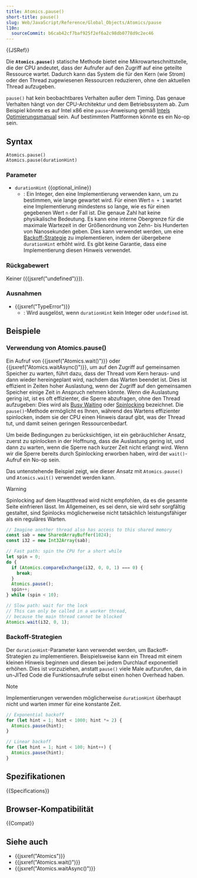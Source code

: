 ```yaml
---
title: Atomics.pause()
short-title: pause()
slug: Web/JavaScript/Reference/Global_Objects/Atomics/pause
l10n:
  sourceCommit: b6cab42cf7baf925f2ef6a2c98db0778d9c2ec46
---
```


{{JSRef}}

Die **`Atomics.pause()`** statische Methode bietet eine Mikrowarteschnittstelle, die der CPU andeutet, dass der Aufrufer auf den Zugriff auf eine geteilte Ressource wartet. Dadurch kann das System die für den Kern (wie Strom) oder den Thread zugewiesenen Ressourcen reduzieren, ohne den aktuellen Thread aufzugeben.

`pause()` hat kein beobachtbares Verhalten außer dem Timing. Das genaue Verhalten hängt von der CPU-Architektur und dem Betriebssystem ab. Zum Beispiel könnte es auf Intel x86 eine `pause`-Anweisung gemäß [Intels Optimierungsmanual](https://www.intel.com/content/www/us/en/content-details/671488/intel-64-and-ia-32-architectures-optimization-reference-manual-volume-1.html) sein. Auf bestimmten Plattformen könnte es ein No-op sein.

## Syntax

```js-nolint
Atomics.pause()
Atomics.pause(durationHint)
```

### Parameter

- `durationHint` {{optional_inline}}
  - : Ein Integer, den eine Implementierung verwenden kann, um zu bestimmen, wie lange gewartet wird. Für einen Wert `n + 1` wartet eine Implementierung mindestens so lange, wie es für einen gegebenen Wert `n` der Fall ist. Die genaue Zahl hat keine physikalische Bedeutung. Es kann eine interne Obergrenze für die maximale Wartezeit in der Größenordnung von Zehn- bis Hunderten von Nanosekunden geben. Dies kann verwendet werden, um eine [Backoff-Strategie](#backoff-strategien) zu implementieren, indem der übergebene `durationHint` erhöht wird. Es gibt keine Garantie, dass eine Implementierung diesen Hinweis verwendet.

### Rückgabewert

Keiner ({{jsxref("undefined")}}).

### Ausnahmen

- {{jsxref("TypeError")}}
  - : Wird ausgelöst, wenn `durationHint` kein Integer oder `undefined` ist.

## Beispiele

### Verwendung von Atomics.pause()

Ein Aufruf von {{jsxref("Atomics.wait()")}} oder {{jsxref("Atomics.waitAsync()")}}, um auf den Zugriff auf gemeinsamen Speicher zu warten, führt dazu, dass der Thread vom Kern heraus- und dann wieder hereingeplant wird, nachdem das Warten beendet ist. Dies ist effizient in Zeiten hoher Auslastung, wenn der Zugriff auf den gemeinsamen Speicher einige Zeit in Anspruch nehmen könnte. Wenn die Auslastung gering ist, ist es oft effizienter, die Sperre abzufragen, ohne den Thread aufzugeben: Dies wird als [Busy Waiting](https://en.wikipedia.org/wiki/Busy_waiting) oder [Spinlocking](https://en.wikipedia.org/wiki/Spinlock) bezeichnet. Die `pause()`-Methode ermöglicht es Ihnen, während des Wartens effizienter spinlocken, indem sie der CPU einen Hinweis darauf gibt, was der Thread tut, und damit seinen geringen Ressourcenbedarf.

Um beide Bedingungen zu berücksichtigen, ist ein gebräuchlicher Ansatz, zuerst zu spinlocken in der Hoffnung, dass die Auslastung gering ist, und dann zu warten, wenn die Sperre nach kurzer Zeit nicht erlangt wird. Wenn wir die Sperre bereits durch Spinlocking erworben haben, wird der `wait()`-Aufruf ein No-op sein.

Das untenstehende Beispiel zeigt, wie dieser Ansatz mit `Atomics.pause()` und `Atomics.wait()` verwendet werden kann.

> [!WARNING]
> Spinlocking auf dem Hauptthread wird nicht empfohlen, da es die gesamte Seite einfrieren lässt. Im Allgemeinen, es sei denn, sie wird sehr sorgfältig gestaltet, sind Spinlocks möglicherweise nicht tatsächlich leistungsfähiger als ein reguläres Warten.

```js
// Imagine another thread also has access to this shared memory
const sab = new SharedArrayBuffer(1024);
const i32 = new Int32Array(sab);

// Fast path: spin the CPU for a short while
let spin = 0;
do {
  if (Atomics.compareExchange(i32, 0, 0, 1) === 0) {
    break;
  }
  Atomics.pause();
  spin++;
} while (spin < 10);

// Slow path: wait for the lock
// This can only be called in a worker thread,
// because the main thread cannot be blocked
Atomics.wait(i32, 0, 1);
```

### Backoff-Strategien

Der `durationHint`-Parameter kann verwendet werden, um Backoff-Strategien zu implementieren. Beispielsweise kann ein Thread mit einem kleinen Hinweis beginnen und diesen bei jedem Durchlauf exponentiell erhöhen. Dies ist vorzuziehen, anstatt `pause()` viele Male aufzurufen, da in un-JITed Code die Funktionsaufrufe selbst einen hohen Overhead haben.

> [!NOTE]
> Implementierungen verwenden möglicherweise `durationHint` überhaupt nicht und warten immer für eine konstante Zeit.

```js
// Exponential backoff
for (let hint = 1; hint < 1000; hint *= 2) {
  Atomics.pause(hint);
}

// Linear backoff
for (let hint = 1; hint < 100; hint++) {
  Atomics.pause(hint);
}
```

## Spezifikationen

{{Specifications}}

## Browser-Kompatibilität

{{Compat}}

## Siehe auch

- {{jsxref("Atomics")}}
- {{jsxref("Atomics.wait()")}}
- {{jsxref("Atomics.waitAsync()")}}
